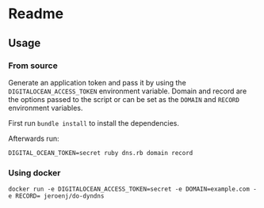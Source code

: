 # Readme
## Usage
### From source
Generate an application token and pass it by using the `DIGITALOCEAN_ACCESS_TOKEN` environment variable. Domain and record are the options passed to the script or can be set as the `DOMAIN` and `RECORD` environment variables.

First run `bundle install` to install the dependencies.

Afterwards run:

```
DIGITAL_OCEAN_TOKEN=secret ruby dns.rb domain record
```

### Using docker

```
docker run -e DIGITALOCEAN_ACCESS_TOKEN=secret -e DOMAIN=example.com -e RECORD= jeroenj/do-dyndns
```
